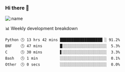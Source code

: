 ### Hi there 👋

<!--
**lv2020/lv2020** is a ✨ _special_ ✨ repository because its `README.md` (this file) appears on your GitHub profile.

Here are some ideas to get you started:

- 🔭 I’m currently working on ...
- 🌱 I’m currently learning ...
- 👯 I’m looking to collaborate on ...
- 🤔 I’m looking for help with ...
- 💬 Ask me about ...
- 📫 How to reach me: ...
- 😄 Pronouns: ...
- ⚡ Fun fact: ...
-->
![:name](https://count.getloli.com/get/@:lv2020)
 <!-- waka-box start -->
📊 Weekly development breakdown
```text
Python 🕓 13 hrs 42 mins ███████████████████▏░ 91.2%
BNF    🕓 47 mins        █░░░░░░░░░░░░░░░░░░░░  5.3%
C      🕓 30 mins        ▋░░░░░░░░░░░░░░░░░░░░  3.3%
Bash   🕓 1 min          ░░░░░░░░░░░░░░░░░░░░░  0.1%
Other  🕓 0 secs         ░░░░░░░░░░░░░░░░░░░░░  0.0%
```
<!-- Powered by https://github.com/YouEclipse/waka-box-go . -->
<!-- waka-box end -->
